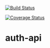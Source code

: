 [![Build Status](https://travis-ci.org/EusRique/auth-api.svg?branch=master)](https://travis-ci.org/EusRique/auth-api)

[![Coverage Status](https://coveralls.io/repos/github/EusRique/auth-api/badge.svg?branch=master)](https://coveralls.io/github/EusRique/auth-api?branch=master)
# auth-api
